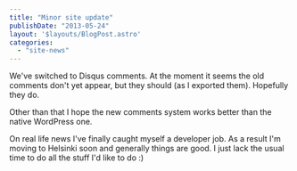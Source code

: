 ```yaml
---
title: "Minor site update"
publishDate: "2013-05-24"
layout: '$layouts/BlogPost.astro'
categories: 
  - "site-news"
---
```


We've switched to Disqus comments. At the moment it seems the old comments don't yet appear, but they should (as I exported them). Hopefully they do.

Other than that I hope the new comments system works better than the native WordPress one.

On real life news I've finally caught myself a developer job. As a result I'm moving to Helsinki soon and generally things are good. I just lack the usual time to do all the stuff I'd like to do :)
